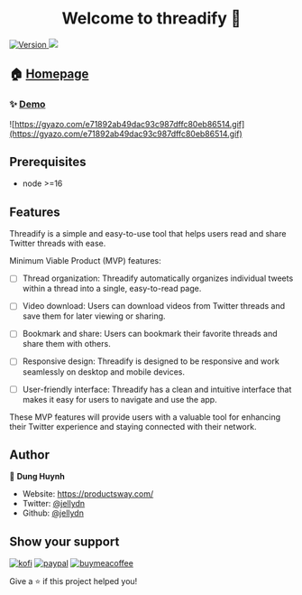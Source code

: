 <h1 align="center">Welcome to threadify 👋</h1>
<p>
  <a href="https://www.npmjs.com/package/threadify" target="_blank">
    <img alt="Version" src="https://img.shields.io/npm/v/threadify.svg">
  </a>
  <img src="https://img.shields.io/badge/node-%3E%3D16-blue.svg" />
</p>

## 🏠 [Homepage](https://github.com/jellydn/threadify-plus)

### ✨ [Demo](https://threadify.productsway.com)
![https://gyazo.com/e71892ab49dac93c987dffc80eb86514.gif](https://gyazo.com/e71892ab49dac93c987dffc80eb86514.gif)

## Prerequisites

- node >=16

## Features

Threadify is a simple and easy-to-use tool that helps users read and share Twitter threads with ease.

Minimum Viable Product (MVP) features:

- [ ] Thread organization: Threadify automatically organizes individual tweets within a thread into a single, easy-to-read page.

- [ ] Video download: Users can download videos from Twitter threads and save them for later viewing or sharing.

- [ ] Bookmark and share: Users can bookmark their favorite threads and share them with others.

- [ ] Responsive design: Threadify is designed to be responsive and work seamlessly on desktop and mobile devices.

- [ ] User-friendly interface: Threadify has a clean and intuitive interface that makes it easy for users to navigate and use the app.

These MVP features will provide users with a valuable tool for enhancing their Twitter experience and staying connected with their network.

## Author

👤 **Dung Huynh**

- Website: https://productsway.com/
- Twitter: [@jellydn](https://twitter.com/jellydn)
- Github: [@jellydn](https://github.com/jellydn)

## Show your support

[![kofi](https://img.shields.io/badge/Ko--fi-F16061?style=for-the-badge&logo=ko-fi&logoColor=white)](https://ko-fi.com/dunghd)
[![paypal](https://img.shields.io/badge/PayPal-00457C?style=for-the-badge&logo=paypal&logoColor=white)](https://paypal.me/dunghd)
[![buymeacoffee](https://img.shields.io/badge/Buy_Me_A_Coffee-FFDD00?style=for-the-badge&logo=buy-me-a-coffee&logoColor=black)](https://www.buymeacoffee.com/dunghd)

Give a ⭐️ if this project helped you!
